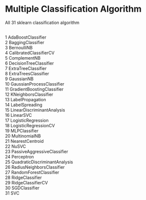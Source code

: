 # Multiple Classification Algorithm

All 31 sklearn classification algorithm

<br />  1 AdaBoostClassifier
<br />  2 BaggingClassifier
<br />  3 BernoulliNB
<br />  4 CalibratedClassifierCV
<br />  5 ComplementNB
<br />  6 DecisionTreeClassifier
<br />  7 ExtraTreeClassifier
<br />  8 ExtraTreesClassifier
<br />  9 GaussianNB
<br />  10 GaussianProcessClassifier
<br />  11 GradientBoostingClassifier
<br />  12 KNeighborsClassifier
<br />  13 LabelPropagation
<br />  14 LabelSpreading
<br />  15 LinearDiscriminantAnalysis
<br />  16 LinearSVC
<br />  17 LogisticRegression
<br />  18 LogisticRegressionCV
<br />  19 MLPClassifier
<br />  20 MultinomialNB
<br />  21 NearestCentroid
<br />  22 NuSVC
<br />  23 PassiveAggressiveClassifier
<br />  24 Perceptron
<br />  25 QuadraticDiscriminantAnalysis
<br />  26 RadiusNeighborsClassifier
<br />  27 RandomForestClassifier
<br />  28 RidgeClassifier
<br />  29 RidgeClassifierCV
<br />  30 SGDClassifier
<br />  31 SVC
